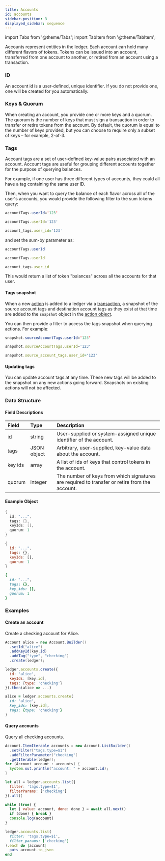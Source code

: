 ```yaml
---
title: Accounts
id: accounts
sidebar-position: 3
displayed_sidebar: sequence
---
```


import Tabs from '@theme/Tabs';
import TabItem from '@theme/TabItem';

Accounts represent entities in the ledger. Each account can hold many different
flavors of tokens. Tokens can be issued into an account, transferred
from one account to another, or retired from an account using a transaction.

### ID

An account id is a user-defined, unique identifier. If you do not provide one, one will be created for you automatically.

### Keys &amp; Quorum

When creating an account, you provide one or more keys and a quorum. The quorum
is the number of keys that must sign a transaction in order to transfer or
retire tokens from the account. By default, the quorum is equal to
the number of keys provided, but you can choose to require only a subset of keys
– for example, 2-of-3.

### Tags

Account tags are a set of user-defined key-value pairs associated with an
account. Account tags are useful for grouping different accounts together for
the purpose of querying balances.

For example, if one user has three different
types of accounts, they could all have a tag containing the same user ID.

Then, when you want to query the balance of each flavor across all of the
user's accounts, you would provide the following filter to the sum tokens query:

<Tabs>
<TabItem value='java' label='Java'>

```java
accountTags.userId='123'
```

</TabItem>
<TabItem value='js' label='Node.js'>

```js
accountTags.userId='123'
```

</TabItem>
<TabItem value='ruby' label='Ruby'>

```ruby
account_tags.user_id='123'
```

</TabItem>
</Tabs>

and set the sum-by parameter as:

<Tabs>
<TabItem value='java' label='Java'>

```java
accountTags.userId
```

</TabItem>
<TabItem value='js' label='Node.js'>

```js
accountTags.userId
```

</TabItem>
<TabItem value='ruby' label='Ruby'>

```ruby
account_tags.user_id
```

</TabItem>
</Tabs>

This would return a list of token "balances" across all the accounts for that user.

#### Tags snapshot
When a new [action](actions.md) is added to a ledger via a [transaction](transactions.md), a snapshot of the source account tags and destination account tags as they exist at that time are added to the `snapshot` object in the [action object](actions.md#data-structure).

You can then provide a filter to access the tags snapshot when querying actions. For example:

<Tabs>
<TabItem value='java' label='Java'>

```java
snapshot.sourceAccountTags.userId='123'
```

</TabItem>
<TabItem value='js' label='Node.js'>

```js
snapshot.sourceAccountTags.userId='123'
```

</TabItem>
<TabItem value='ruby' label='Ruby'>

```ruby
snapshot.source_account_tags.user_id='123'
```

</TabItem>
</Tabs>

#### Updating tags
You can update account tags at any time. These new tags will be added to the snapshot on any new actions going forward. Snapshots on existing actions will not be affected.

### Data Structure

#### Field Descriptions

| Field   | Type        | Description                                                                                   |
|:--------|:------------|:----------------------------------------------------------------------------------------------|
| id      | string      | User-supplied or system-assigned unique identifier of the account.                            |
| tags    | JSON object | Arbitrary, user-supplied, key-value data about the account.                                   |
| key ids | array       | A list of ids of keys that control tokens in the account.                           |
| quorum  | integer     | The number of keys from which signatures are required to transfer or retire from the account. |

#### Example Object

<Tabs>
<TabItem value='java' label='Java'>

```java
{
  id: "...",
  tags: {},
  keyIds: [],
  quorum: 1
}
```

</TabItem>
<TabItem value='js' label='Node.js'>

```js
{
  id: "...",
  tags: {},
  keyIds: [],
  quorum: 1
}
```

</TabItem>
<TabItem value='ruby' label='Ruby'>

```ruby
{
  id: "...",
  tags: {},
  key_ids: [],
  quorum: 1
}
```

</TabItem>
</Tabs>

### Examples

#### Create an account

Create a checking account for Alice.

<Tabs>
<TabItem value='java' label='Java'>

```java
Account alice = new Account.Builder()
  .setId("alice")
  .addKeyId(key.id)
  .addTag("type", "checking")
  .create(ledger);
```

</TabItem>
<TabItem value='js' label='Node.js'>

```js
ledger.accounts.create({
  id: 'alice',
  keyIds: [key.id],
  tags: {type: 'checking'}
}).then(alice => ...)
```

</TabItem>
<TabItem value='ruby' label='Ruby'>

```ruby
alice = ledger.accounts.create(
  id: 'alice',
  key_ids: [key.id],
  tags: {type: 'checking'}
)
```

</TabItem>
</Tabs>

#### Query accounts

Query all checking accounts.

<Tabs>
<TabItem value='java' label='Java'>

```java
Account.ItemIterable accounts = new Account.ListBuilder()
  .setFilter("tags.type=$1")
  .addFilterParameter("checking")
  .getIterable(ledger);
for (Account account : accounts) {
  System.out.println("account: " + account.id);
}
```

</TabItem>
<TabItem value='js' label='Node.js'>

```js
let all = ledger.accounts.list({
  filter: 'tags.type=$1',
  filterParams: ['checking']
}).all()

while (true) {
  let { value: account, done: done } = await all.next()
  if (done) { break }
  console.log(account)
}
```

</TabItem>
<TabItem value='ruby' label='Ruby'>

```ruby
ledger.accounts.list(
  filter: 'tags.type=$1',
  filter_params: ['checking']
).each do |account|
  puts account.to_json
end
```

</TabItem>
</Tabs>
